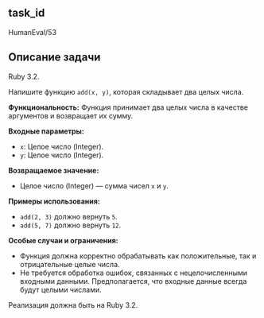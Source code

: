 ## task_id
HumanEval/53

## Описание задачи
Ruby 3.2.

Напишите функцию `add(x, y)`, которая складывает два целых числа.

**Функциональность:** Функция принимает два целых числа в качестве аргументов и возвращает их сумму.

**Входные параметры:**

* `x`: Целое число (Integer).
* `y`: Целое число (Integer).

**Возвращаемое значение:**

* Целое число (Integer) — сумма чисел `x` и `y`.

**Примеры использования:**

* `add(2, 3)`  должно вернуть `5`.
* `add(5, 7)` должно вернуть `12`.


**Особые случаи и ограничения:**

* Функция должна корректно обрабатывать как положительные, так и отрицательные целые числа.
* Не требуется обработка ошибок, связанных с нецелочисленными входными данными.  Предполагается, что входные данные всегда будут целыми числами.


Реализация должна быть на Ruby 3.2.


